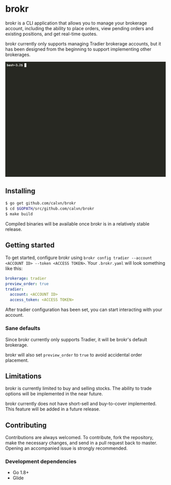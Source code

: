 # brokr

brokr is a CLI application that allows you to manage your brokerage account, including the ability to place orders, view pending orders and existing positions, and get real-time quotes.

brokr currently only supports managing Tradier brokerage accounts, but it has been designed from the beginning to support implementing other brokerages.

![brokr Demo GIF](assets/static/brokr_demo.gif)

## Installing

```sh
$ go get github.com/calvn/brokr
$ cd $GOPATH/src/github.com/calvn/brokr
$ make build
```

Compiled binaries will be available once brokr is in a relatively stable release.

## Getting started

To get started, configure brokr using `brokr config tradier --account <ACCOUNT ID> --token <ACCESS TOKEN>`. Your `.brokr.yaml` will look something like this:

```yml
brokerage: tradier
preview_order: true
tradier:
  account: <ACCOUNT ID>
  access_token: <ACCESS TOKEN>
```

After tradier configuration has been set, you can start interacting with your account.

### Sane defaults

Since brokr currently only supports Tradier, it will be brokr's default brokerage.

brokr will also set `preview_order` to `true` to avoid accidental order placement.


## Limitations

brokr is currently limited to buy and selling stocks. The ability to trade options will be implemented in the near future.

brokr currently does not have short-sell and buy-to-cover implemented. This feature will be added in a future release.


## Contributing

Contributions are always welcomed. To contribute, fork the repository, make the necessary changes, and send in a pull request back to master. Opening an accompanied issue is strongly recommended.

### Development dependencies

- Go 1.8+
- Glide
